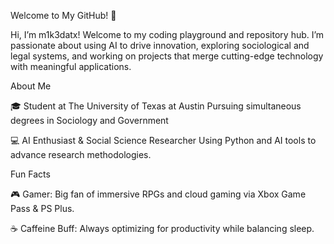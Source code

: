Welcome to My GitHub! 👋

Hi, I’m m1k3datx! Welcome to my coding playground and repository hub. I’m passionate about using AI to drive innovation, exploring sociological and legal systems, and working on projects that merge cutting-edge technology with meaningful applications.

About Me

🎓 Student at The University of Texas at Austin
Pursuing simultaneous degrees in Sociology and Government


💻 AI Enthusiast & Social Science Researcher
Using Python and AI tools to advance research methodologies.

Fun Facts

🎮 Gamer: Big fan of immersive RPGs and cloud gaming via Xbox Game Pass & PS Plus.

☕ Caffeine Buff: Always optimizing for productivity while balancing sleep.

<!---
m1k3datx/m1k3datx is a ✨ special ✨ repository because its `README.md` (this file) appears on your GitHub profile.
You can click the Preview link to take a look at your changes.
--->
